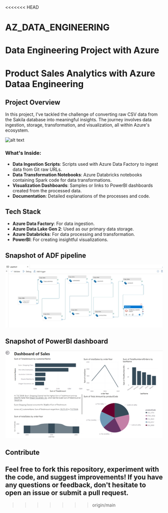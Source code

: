 <<<<<<< HEAD
# AZ_DATA_ENGINEERING
Data Engineering Project with Azure
=======
# Product Sales Analytics with Azure Dataa Engineering



## Project Overview

In this project, I've tackled the challenge of converting raw CSV data from the Sakila database into meaningful insights. The journey involves data ingestion, storage, transformation, and visualization, all within Azure's ecosystem.

![alt text]([https://github.com/sarmadafzalj/AzureDataEngineering/blob/main/images/Architecture.jpg?raw=true](https://github.com/jan-1995/AZ_DATA_ENGINEERING/blob/main/Images/Workflow.png))


### What's Inside:

- **Data Ingestion Scripts**: Scripts used with Azure Data Factory to ingest data from Git raw URLs.
- **Data Transformation Notebooks**: Azure Databricks notebooks containing Spark code for data transformations.
- **Visualization Dashboards**: Samples or links to PowerBI dashboards created from the processed data.
- **Documentation**: Detailed explanations of the processes and code.

## Tech Stack

- **Azure Data Factory**: For data ingestion.
- **Azure Data Lake Gen 2**: Used as our primary data storage.
- **Azure Databricks**: For data processing and transformation.
- **PowerBI**: For creating insightful visualizations.



## Snapshot of ADF pipeline
![alt text](https://github.com/sarmadafzalj/AzureDataEngineering/blob/main/images/pipeline.jpg?raw=true)

## Snapshot of PowerBI dashboard
![alt text](https://github.com/sarmadafzalj/AzureDataEngineering/blob/main/images/dashboard.png?raw=true)

## Contribute

Feel free to fork this repository, experiment with the code, and suggest improvements! If you have any questions or feedback, don't hesitate to open an issue or submit a pull request.
---
>>>>>>> origin/main
